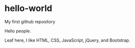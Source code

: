 # hello-world
My first github repository

Hello people.

Leaf here, I like HTML, CSS, JavaScript, jQuery, and Bootstrap.
